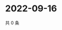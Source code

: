 # 2022-09-16

共 0 条

<!-- BEGIN WEIBO -->
<!-- 最后更新时间 Fri Sep 16 2022 04:18:49 GMT+0800 (China Standard Time) -->

<!-- END WEIBO -->
